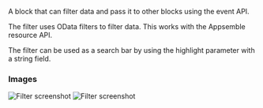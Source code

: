 A block that can filter data and pass it to other blocks using the event API.

The filter uses OData filters to filter data. This works with the Appsemble resource API.

The filter can be used as a search bar by using the highlight parameter with a string field.

### Images

![Filter screenshot](https://gitlab.com/appsemble/appsemble/-/raw/0.32.2-test.4/config/assets/filter.png)
![Filter screenshot](https://gitlab.com/appsemble/appsemble/-/raw/0.32.2-test.4/config/assets/filter-search-bar.png)
